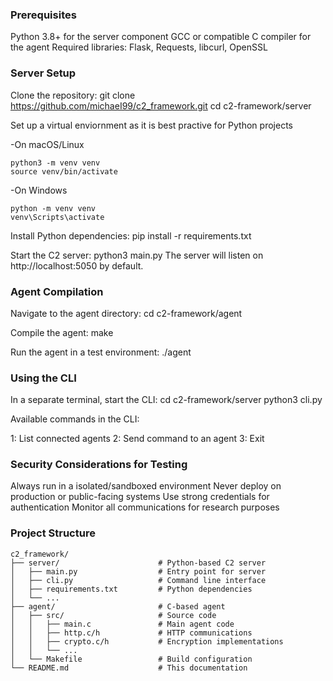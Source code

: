 ### Prerequisites

Python 3.8+ for the server component
GCC or compatible C compiler for the agent
Required libraries: Flask, Requests, libcurl, OpenSSL

### Server Setup

Clone the repository:
git clone https://github.com/michaeI99/c2_framework.git
cd c2-framework/server

Set up a virtual enviornment as it is best practive for Python projects

-On macOS/Linux
```
python3 -m venv venv
source venv/bin/activate
```
-On Windows
```
python -m venv venv
venv\Scripts\activate
```
Install Python dependencies:
pip install -r requirements.txt

Start the C2 server:
python3 main.py
The server will listen on http://localhost:5050 by default.

### Agent Compilation

Navigate to the agent directory:
cd c2-framework/agent

Compile the agent:
make

Run the agent in a test environment:
./agent


### Using the CLI

In a separate terminal, start the CLI:
cd c2-framework/server
python3 cli.py

Available commands in the CLI:

1: List connected agents
2: Send command to an agent
3: Exit



### Security Considerations for Testing

Always run in a isolated/sandboxed environment
Never deploy on production or public-facing systems
Use strong credentials for authentication
Monitor all communications for research purposes

### Project Structure
```
c2_framework/
├── server/                      # Python-based C2 server
│   ├── main.py                  # Entry point for server
│   ├── cli.py                   # Command line interface
│   ├── requirements.txt         # Python dependencies
│   └── ...
├── agent/                       # C-based agent
│   ├── src/                     # Source code
│   │   ├── main.c               # Main agent code
│   │   ├── http.c/h             # HTTP communications
│   │   ├── crypto.c/h           # Encryption implementations
│   │   └── ...
│   └── Makefile                 # Build configuration
└── README.md                    # This documentation

